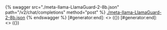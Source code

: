 [#generator:start]: <> ({ "template": "openapi" })
[#generator:start]: <> ({ "template": "openapi" })
{% swagger src="./meta-llama-LlamaGuard-2-8b.json" path="/v2/chat/completions" method="post" %}
[./meta-llama-LlamaGuard-2-8b.json](./meta-llama-LlamaGuard-2-8b.json)
{% endswagger %}
[#generator:end]: <> ({})
[#generator:end]: <> ({})